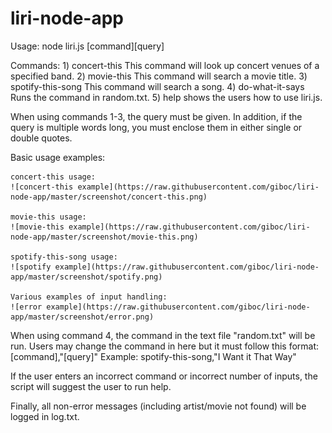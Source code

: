 # liri-node-app

Usage: node liri.js [command][query]

Commands: 
    1) concert-this
        This command will look up concert venues of a specified band.
    2) movie-this
        This command will search a movie title.
    3) spotify-this-song
        This command will search a song.
    4) do-what-it-says
        Runs the command in random.txt.
    5) help
        shows the users how to use liri.js.

When using commands 1-3, the query must be given. In addition, if the query is multiple words long, you must enclose them in either single or double quotes.

Basic usage examples:

    concert-this usage:
    ![concert-this example](https://raw.githubusercontent.com/giboc/liri-node-app/master/screenshot/concert-this.png)
    
    movie-this usage:
    ![movie-this example](https://raw.githubusercontent.com/giboc/liri-node-app/master/screenshot/movie-this.png)
    
    spotify-this-song usage:
    ![spotify example](https://raw.githubusercontent.com/giboc/liri-node-app/master/screenshot/spotify.png)
    
    Various examples of input handling:
    ![error example](https://raw.githubusercontent.com/giboc/liri-node-app/master/screenshot/error.png)


When using command 4, the command in the text file "random.txt" will be run.  Users may change the command in here but it must follow this format:
    [command],"[query]"
Example:
    spotify-this-song,"I Want it That Way"

If the user enters an incorrect command or incorrect number of inputs, the script will suggest the user to run help.

Finally, all non-error messages (including artist/movie not found) will be logged in log.txt.
